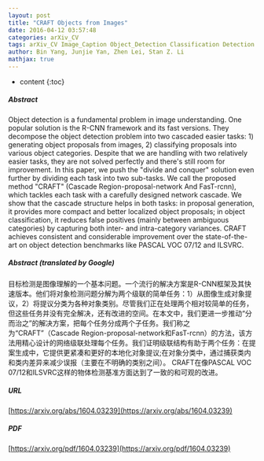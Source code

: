 ```yaml
---
layout: post
title: "CRAFT Objects from Images"
date: 2016-04-12 03:57:48
categories: arXiv_CV
tags: arXiv_CV Image_Caption Object_Detection Classification Detection
author: Bin Yang, Junjie Yan, Zhen Lei, Stan Z. Li
mathjax: true
---
```


* content
{:toc}

##### Abstract
Object detection is a fundamental problem in image understanding. One popular solution is the R-CNN framework and its fast versions. They decompose the object detection problem into two cascaded easier tasks: 1) generating object proposals from images, 2) classifying proposals into various object categories. Despite that we are handling with two relatively easier tasks, they are not solved perfectly and there's still room for improvement. In this paper, we push the "divide and conquer" solution even further by dividing each task into two sub-tasks. We call the proposed method "CRAFT" (Cascade Region-proposal-network And FasT-rcnn), which tackles each task with a carefully designed network cascade. We show that the cascade structure helps in both tasks: in proposal generation, it provides more compact and better localized object proposals; in object classification, it reduces false positives (mainly between ambiguous categories) by capturing both inter- and intra-category variances. CRAFT achieves consistent and considerable improvement over the state-of-the-art on object detection benchmarks like PASCAL VOC 07/12 and ILSVRC.

##### Abstract (translated by Google)
目标检测是图像理解的一个基本问题。一个流行的解决方案是R-CNN框架及其快速版本。他们将对象检测问题分解为两个级联的简单任务：1）从图像生成对象提议，2）将提议分类为各种对象类别。尽管我们正在处理两个相对较简单的任务，但这些任务并没有完全解决，还有改进的空间。在本文中，我们更进一步推动“分而治之”的解决方案，把每个任务分成两个子任务。我们称之为“CRAFT”（Cascade Region-proposal-network和FasT-rcnn）的方法，该方法用精心设计的网络级联处理每个任务。我们证明级联结构有助于两个任务：在提案生成中，它提供更紧凑和更好的本地化对象提议;在对象分类中，通过捕获类内和类内差异来减少误报（主要在不明确的类别之间）。 CRAFT在像PASCAL VOC 07/12和ILSVRC这样的物体检测基准方面达到了一致的和可观的改进。

##### URL
[https://arxiv.org/abs/1604.03239](https://arxiv.org/abs/1604.03239)

##### PDF
[https://arxiv.org/pdf/1604.03239](https://arxiv.org/pdf/1604.03239)

